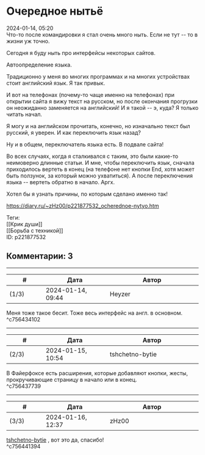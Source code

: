 Очередное нытьё
===============

  
2024-01-14, 05:20  
 Что-то после командировки я стал очень много ныть. Если не тут -- то в жизни уж точно.   
   
 Сегодня я буду ныть про интерфейсы некоторых сайтов.   
   
 Автоопределение языка.   
   
 Традиционно у меня во многих программах и на многих устройствах стоит английский язык. Я так привык.   
   
 И вот на телефонах (почему-то чаще именно на телефонах) при открытии сайта я вижу текст на русском, но после окончания прогрузки он неожиданно заменяется на английский! И я такой -- э, куда? Я только читать начал.   
   
 Я могу и на английском прочитать, конечно, но изначально текст был русский, я уверен. И как переключить язык назад?   
   
 Ну и в общем, переключатель языка есть. В подвале сайта!   
   
 Во всех случаях, когда я сталкивался с таким, это были какие-то неимоверно длинные статьи. И мне, чтобы переключить язык, сначала приходилось вертеть в конец (на телефоне нет кнопки End, хотя может быть ползунок, за который можно ухватиться). А после переключения языка -- вертеть обратно в начало. Аргх.   
   
 Хотел бы я узнать причины, по которым сделано именно так!   
  
<https://diary.ru/~zHz00/p221877532_ocherednoe-nytyo.htm>  
  
Теги:  
[[Крик души]]  
[[Борьба с техникой]]  
ID: p221877532  


Комментарии: 3
--------------

  


---



|         #         |              Дата              |                     Автор                     |           ID           |
| --- | --- | --- | --- |
| (1/3) | 2024-01-14, 09:44 | Heyzer | c756434102 |

  
 Меня тоже такое бесит. Тоже весь интерфейс на англ. в основном.   
 ^c756434102

---



|         #         |              Дата              |                     Автор                     |           ID           |
| --- | --- | --- | --- |
| (2/3) | 2024-01-15, 10:54 | tshchetno-bytie | c756437739 |

  
 В Файерфоксе есть расширения, которые добавляют кнопки, жесты, прокручивающие страницу в начало или в конец.   
 ^c756437739

---



|         #         |              Дата              |                     Автор                     |           ID           |
| --- | --- | --- | --- |
| (3/3) | 2024-01-16, 12:37 | zHz00 | c756441394 |

  
  [tshchetno-bytie](https://tshchetno-bytie.diary.ru "Тщетно бытие")  , вот это да, спасибо!   
 ^c756441394